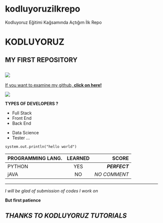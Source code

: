 # kodluyoruzilkrepo
Kodluyoruz Eğitimi Kağsamında Açtığım İlk Repo

# KODLUYORUZ 
## MY FIRST REPOSITORY
![](https://app.patika.dev/staticFiles/newPatikaLogo.svg)
---

[If you want to examine my github, **click on here!**](https://github.com/hlttcamm)

![](https://tunahanyilmaz.com/wp-content/uploads/2020/06/unnamed.jpg)

**TYPES OF DEVELOPERS ?**
- Full Stack
- Front End
- Back End
* Data Science
* Tester ...

```
system.out.println("hello world")
```
| PROGRAMMING LANG. | LEARNED | SCORE |
| :--- | :---: | ---: |
| PYTHON | YES | ***PERFECT*** |
|jAVA|NO|*NO COMMENT*|

---
*I will be glad of submission of codes I work on* 

**But first patience**

***THANKS TO KODLUYORUZ TUTORIALS***
---

